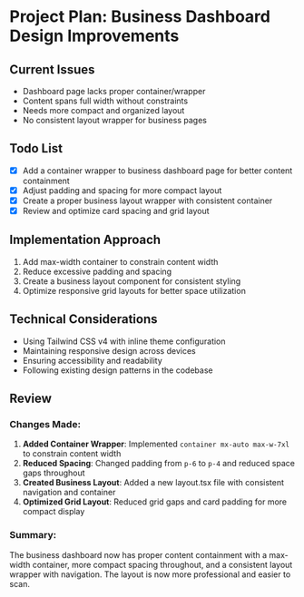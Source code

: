# Project Plan: Business Dashboard Design Improvements

## Current Issues
- Dashboard page lacks proper container/wrapper
- Content spans full width without constraints
- Needs more compact and organized layout
- No consistent layout wrapper for business pages

## Todo List
- [x] Add a container wrapper to business dashboard page for better content containment
- [x] Adjust padding and spacing for more compact layout  
- [x] Create a proper business layout wrapper with consistent container
- [x] Review and optimize card spacing and grid layout

## Implementation Approach
1. Add max-width container to constrain content width
2. Reduce excessive padding and spacing
3. Create a business layout component for consistent styling
4. Optimize responsive grid layouts for better space utilization

## Technical Considerations
- Using Tailwind CSS v4 with inline theme configuration
- Maintaining responsive design across devices
- Ensuring accessibility and readability
- Following existing design patterns in the codebase

## Review

### Changes Made:
1. **Added Container Wrapper**: Implemented `container mx-auto max-w-7xl` to constrain content width
2. **Reduced Spacing**: Changed padding from `p-6` to `p-4` and reduced space gaps throughout
3. **Created Business Layout**: Added a new layout.tsx file with consistent navigation and container
4. **Optimized Grid Layout**: Reduced grid gaps and card padding for more compact display

### Summary:
The business dashboard now has proper content containment with a max-width container, more compact spacing throughout, and a consistent layout wrapper with navigation. The layout is now more professional and easier to scan.